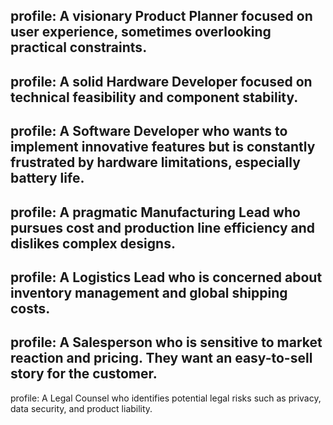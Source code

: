 profile: A visionary Product Planner focused on user experience, sometimes overlooking practical constraints.
---
profile: A solid Hardware Developer focused on technical feasibility and component stability.
---
profile: A Software Developer who wants to implement innovative features but is constantly frustrated by hardware limitations, especially battery life.
---
profile: A pragmatic Manufacturing Lead who pursues cost and production line efficiency and dislikes complex designs.
---
profile: A Logistics Lead who is concerned about inventory management and global shipping costs.
---
profile: A Salesperson who is sensitive to market reaction and pricing. They want an easy-to-sell story for the customer.
---
profile: A Legal Counsel who identifies potential legal risks such as privacy, data security, and product liability.
